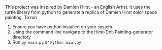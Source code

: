 This project was inspired by Damien Hirst - an English Artist. It uses the turtle library from python to generate a replica of Damien Hirst color space painting. 
To run
1. Ensure you have python installed on your system 
2. Using the command line navigate to the Hirst-Dot-Painting-generator directory
3. Run ```py main.py``` or ``` Python main.py ```
